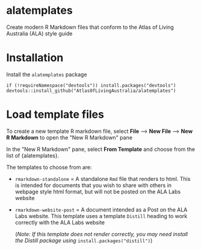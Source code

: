 # alatemplates
Create modern R Markdown files that conform to the Atlas of Living Australia (ALA) style guide

# Installation

Install the `alatemplates` package
```{r}
if (!requireNamespace("devtools")) install.packages("devtools")
devtools::install_github("AtlasOfLivingAustralia/alatemplates")
```

# Load template files

To create a new template R markdown file, select **File** --> **New File** --> **New R Markdown** to open the "New R Markdown" pane

In the "New R Markdown" pane, select **From Template** and choose from the list of {alatemplates}.

The templates to choose from are:

* `rmarkdown-standalone` = A standalone `Rmd` file that renders to html. This is intended for documents that you wish to share with others in webpage style html format, but will not be posted on the ALA Labs website
* `rmarkdown-website-post` = A document intended as a Post on the ALA Labs website. This template uses a template `Distill` heading to work correctly with the ALA Labs website
  
  (*Note: If this template does not render correctly, you may need install the Distill package using* `install.packages("distill")`)
